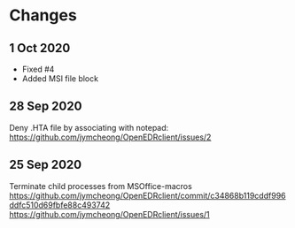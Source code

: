 # Changes
## 1 Oct 2020
* Fixed #4
* Added MSI file block 

## 28 Sep 2020
Deny .HTA file by associating with notepad: https://github.com/jymcheong/OpenEDRclient/issues/2

## 25 Sep 2020
Terminate child processes from MSOffice-macros https://github.com/jymcheong/OpenEDRclient/commit/c34868b119cddf996ddfc510d69fbfe88c493742 https://github.com/jymcheong/OpenEDRclient/issues/1
